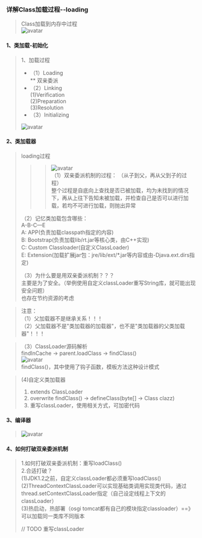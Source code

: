 ### 详解Class加载过程--loading
> Class加载到内存中过程  
>![avatar](/Users/liufuwei/Documents/my-project/my-juc/JUC/myJuc/image/class加载过程.png)
#### 1、类加载-初始化
> 1、加载过程  
> * （1）Loading    
> ** 双亲委派
> * （2）Linking  
>(1)Verification  
>(2)Preparation  
>(3)Resolution  
> * （3）Initializing
>
>![avatar](/Users/liufuwei/Documents/my-project/my-juc/JUC/myJuc/image/class加载过程02.png)

#### 2、类加载器
> loading过程  
>>>![avatar](/Users/liufuwei/Documents/my-project/my-juc/JUC/myJuc/image/类加载器.png)  
>（1）双亲委派机制的过程： （从子到父，再从父到子的过程）   
>整个过程是自底向上查找是否已被加载，均为未找到的情况下，再从上往下告知未被加载，并检查自己是否可以进行加载，若均不可进行加载，则抛出异常  
>
>（2）记忆类加载包含哪些：  
>A-B-C—E  
>A: APP(负责加载classpath指定的内容)    
>B: Bootstrap(负责加载lib/rt.jar等核心类，由C++实现)   
>C: Custom Classloader(自定义ClassLoader)    
>E: Extension(加载扩展jar包：jre/lib/ext/*.jar等内容或由-Djava.ext.dirs指定)  
>
>（3）为什么要是用双亲委派机制？？？   
> 主要是为了安全。（举例使用自定义classLoader重写String库，就可能出现安全问题）  
> 也存在节约资源的考虑  


>注意：  
>（1）父加载器不是继承关系！！！  
>（2）父加载器不是"类加载器的加载器"，也不是"类加载器的父类加载器"！！！ 


>（3）ClassLoader源码解析  
>findInCache -> parent.loadClass -> findClass()  
>![avatar](/Users/liufuwei/Documents/my-project/my-juc/JUC/myJuc/image/classLoader源码解析.png)  
> findClass()，其中使用了钩子函数，模板方法这种设计模式   

> (4)自定义类加载器  
>1. extends ClassLoader  
>2. overwrite findClass() -> defineClass(byte[] -> Class clazz)  
>3. 重写classLoader，使用相关方式，可加密代码  

#### 3、编译器
>![avatar](/Users/liufuwei/Documents/my-project/my-juc/JUC/myJuc/image/混合模式编译器.png)
>
#### 4、如何打破双亲委派机制
> 1.如何打破双亲委派机制：重写loadClass()  
> 2.合适打破？  
>(1)JDK1.2之前，自定义classLoader都必须重写loadClass()  
>(2)ThreadContextClassLoader可以实现基础类调用实现类代码，通过thread.setContextClassLoader指定（自己设定线程上下文的classLoader）    
>(3)热启动，热部署（osgi tomcat都有自己的模块指定classloader）==》可以加载同一类库不同版本  
>
>// TODO 重写classLoader